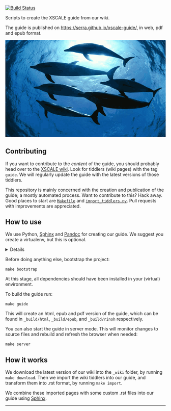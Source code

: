 [![Build Status](https://travis-ci.org/serra/xscale-guide.svg?branch=master)](https://travis-ci.org/serra/xscale-guide)

Scripts to create the XSCALE guide from our wiki.

The guide is published on https://serra.github.io/xscale-guide/,
in web, pdf and epub format.

![XSCALE is like a pod of dolphins, not dancing elephants](./source/_static/xscale-wide.png)

## Contributing

If you want to contribute to the *content* of the guide,
you should probably head over to the [XSCALE wiki].
Look for tiddlers (wiki pages) with the tag `guide`.
We will regularly update the guide with 
the latest versions of those tiddlers.

This repository is mainly concerned 
with the creation and publication of the guide;
a mostly automated process.
Want to contribute to this? Hack away. 
Good places to start are 
[`Makefile`](./Makefile) and [`import_tiddlers.py`](./import_tiddlers.py).
Pull requests with improvements are appreciated.

## How to use

We use Python, [Sphinx] and [Pandoc] for creating our guide.
We suggest you create a virtualenv, but this is optional.

<details>
<pre>
virtualenv venv
source venv/bin/activate
</pre>
</details>

Before doing anything else, bootstrap the project:

```
make bootstrap
```

At this stage, all dependencies should have been installed in your (virtual) environment.

To build the guide run:

```
make guide
```

This will create an html, epub and pdf version of the guide,
which can be found in `_build/html`, `_build/epub`, and `_build/rinoh` respectively.

You can also start the guide in server mode.
This will monitor changes to source files and rebuild and refresh the browser when needed:

```
make server
```

## How it works

We download the latest version of our wiki into the `_wiki` folder,
by running `make download`.
Then we import the wiki tiddlers into our guide,
and transform them into .rst format,
by running `make import`.

We combine these imported pages with some custom .rst files 
into our guide using [Sphinx].

---

 [XSCALE wiki]: https://xscsale.wiki
 [Sphinx]: http://www.sphinx-doc.org/
 [Pandoc]: https://pandoc.org/

